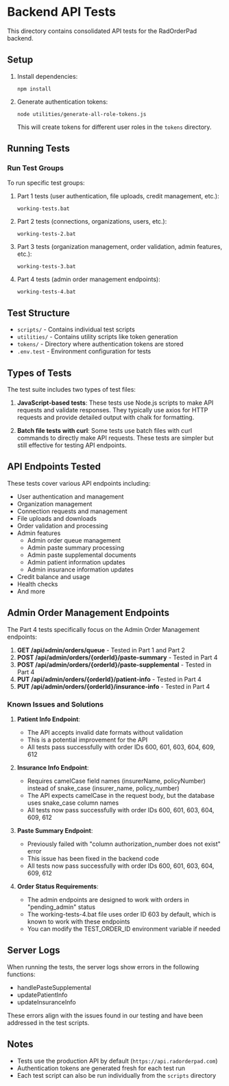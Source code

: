 # Backend API Tests

This directory contains consolidated API tests for the RadOrderPad backend.

## Setup

1. Install dependencies:
   ```
   npm install
   ```

2. Generate authentication tokens:
   ```
   node utilities/generate-all-role-tokens.js
   ```
   This will create tokens for different user roles in the `tokens` directory.

## Running Tests

### Run Test Groups

To run specific test groups:

1. Part 1 tests (user authentication, file uploads, credit management, etc.):
   ```
   working-tests.bat
   ```

2. Part 2 tests (connections, organizations, users, etc.):
   ```
   working-tests-2.bat
   ```

3. Part 3 tests (organization management, order validation, admin features, etc.):
   ```
   working-tests-3.bat
   ```

4. Part 4 tests (admin order management endpoints):
   ```
   working-tests-4.bat
   ```

## Test Structure

- `scripts/` - Contains individual test scripts
- `utilities/` - Contains utility scripts like token generation
- `tokens/` - Directory where authentication tokens are stored
- `.env.test` - Environment configuration for tests

## Types of Tests

The test suite includes two types of test files:

1. **JavaScript-based tests**: These tests use Node.js scripts to make API requests and validate responses. They typically use axios for HTTP requests and provide detailed output with chalk for formatting.

2. **Batch file tests with curl**: Some tests use batch files with curl commands to directly make API requests. These tests are simpler but still effective for testing API endpoints.

## API Endpoints Tested

These tests cover various API endpoints including:

- User authentication and management
- Organization management
- Connection requests and management
- File uploads and downloads
- Order validation and processing
- Admin features
  - Admin order queue management
  - Admin paste summary processing
  - Admin paste supplemental documents
  - Admin patient information updates
  - Admin insurance information updates
- Credit balance and usage
- Health checks
- And more

## Admin Order Management Endpoints

The Part 4 tests specifically focus on the Admin Order Management endpoints:

1. **GET /api/admin/orders/queue** - Tested in Part 1 and Part 2
2. **POST /api/admin/orders/{orderId}/paste-summary** - Tested in Part 4
3. **POST /api/admin/orders/{orderId}/paste-supplemental** - Tested in Part 4
4. **PUT /api/admin/orders/{orderId}/patient-info** - Tested in Part 4
5. **PUT /api/admin/orders/{orderId}/insurance-info** - Tested in Part 4

### Known Issues and Solutions

1. **Patient Info Endpoint**: 
   - The API accepts invalid date formats without validation
   - This is a potential improvement for the API
   - All tests pass successfully with order IDs 600, 601, 603, 604, 609, 612

2. **Insurance Info Endpoint**: 
   - Requires camelCase field names (insurerName, policyNumber) instead of snake_case (insurer_name, policy_number)
   - The API expects camelCase in the request body, but the database uses snake_case column names
   - All tests now pass successfully with order IDs 600, 601, 603, 604, 609, 612

3. **Paste Summary Endpoint**:
   - Previously failed with "column authorization_number does not exist" error
   - This issue has been fixed in the backend code
   - All tests now pass successfully with order IDs 600, 601, 603, 604, 609, 612

4. **Order Status Requirements**:
   - The admin endpoints are designed to work with orders in "pending_admin" status
   - The working-tests-4.bat file uses order ID 603 by default, which is known to work with these endpoints
   - You can modify the TEST_ORDER_ID environment variable if needed

## Server Logs

When running the tests, the server logs show errors in the following functions:
- handlePasteSupplemental
- updatePatientInfo
- updateInsuranceInfo

These errors align with the issues found in our testing and have been addressed in the test scripts.

## Notes

- Tests use the production API by default (`https://api.radorderpad.com`)
- Authentication tokens are generated fresh for each test run
- Each test script can also be run individually from the `scripts` directory